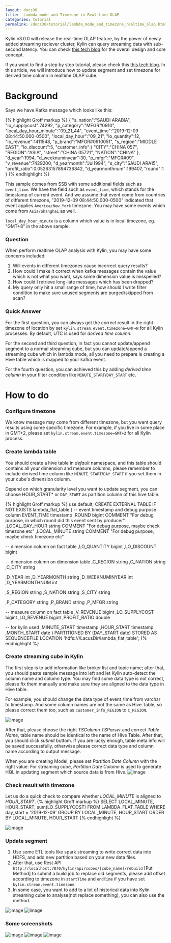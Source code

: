 ```yaml
---
layout: docs30
title:  Lambda mode and Timezone in Real-time OLAP
categories: tutorial
permalink: /docs30/tutorial/lambda_mode_and_timezone_realtime_olap.html
---
```


Kylin v3.0.0 will release the real-time OLAP feature, by the power of newly added streaming reciever cluster, Kylin can query streaming data with sub-second latency. You can check [this tech blog](/blog/2019/04/12/rt-streaming-design/) for the overall design and core concept. 

If you want to find a step by step tutorial, please check this [this tech blog](/docs30/tutorial/realtime_olap.html).
In this article, we will introduce how to update segment and set timezone for derived time column in realtime OLAP cube. 

# Background

Says we have Kafka message which looks like this:

{% highlight Groff markup %}
{
    "s_nation":"SAUDI ARABIA",
    "lo_supplycost":74292,
    "p_category":"MFGR#0910",
    "local_day_hour_minute":"09_21_44",
    "event_time":"2019-12-09 08:44:50.000-0500",
    "local_day_hour":"09_21",
    "lo_quantity":12,
    "lo_revenue":1411548,
    "p_brand":"MFGR#0910051",
    "s_region":"MIDDLE EAST",
    "lo_discount":5,
    "customer_info":{
        "CITY":"CHINA    057",
        "REGION":"ASIA",
        "street":"CHINA    05721",
        "NATION":"CHINA"
    },
    "d_year":1994,
    "d_weeknuminyear":30,
    "p_mfgr":"MFGR#09",
    "v_revenue":7429200,
    "d_yearmonth":"Jul1994",
    "s_city":"SAUDI ARA15",
    "profit_ratio":0.05263157894736842,
    "d_yearmonthnum":199407,
    "round":1
}
{% endhighlight %}

This sample comes from SSB with some additional fields such as `event_time`. We have the field such as `event_time`, which stands for the timestamp of current event. 
And we assume that event come from countries of different timezone, "2019-12-09 08:44:50.000-0500" indicated that event applies `America/New_York` timezone. You may have some events which come from `Asia/Shanghai` as well.

`local_day_hour_minute` is a column which value is in local timezone, eg. "GMT+8" in the above sample.

### Question
When perform realtime OLAP analysis with Kylin, you may have some concerns included:

1. Will events in different timezones cause incorrect query results?
2. How could I make it correct when kafka messages contain the value which is not what you want, says some dimension value is misspelled?
3. How could I retrieve long-late messages which has been dropped?
4. My query only hit a small range of time, how should I write filter condition to make sure unused segments are purged/skipped from scan?

### Quick Answer
For the first question, you can always get the correct result in the right timezone of location by set `kylin.stream.event.timezone=GMT+N` for all Kylin processes. By default, UTC is used for *derived time column*.

For the second and third question, in fact you cannot update/append segment to a normal streaming cube, but you can update/append a streaming cube which in lambda mode, all you need to prepare is creating a Hive table which is mapped to your kafka event.

For the fourth question, you can achieved this by adding *derived time column* in your filter condition like `MINUTE_START`/`DAY_START` etc.

# How to do

### Configure timezone
We know message may come from different timezone, but you want query results using some specific timezone. 
For example, if you live in some place in GMT+2, please set `kylin.stream.event.timezone=GMT+2` for all Kylin process. 


### Create lambda table

You should create a hive table in *default* namespace, and this table should contains all your dimension and measure columns, please 
 remember to include derived time column like `MINUTE_START`/`DAY_START` if you set them in your cube's dimension column. 

Depend on which granularity level you want to update segment,  you can choose HOUR_START* or `DAY_START` as partition column of this hive table.

{% highlight Groff markup %}
use default;
CREATE EXTERNAL TABLE IF NOT EXISTS lambda_flat_table
(
-- event timestamp and debug purpose column
EVENT_TIME timestamp
,ROUND bigint COMMENT "For debug purpose, in which round did this event sent by producer"
,LOCAL_DAY_HOUR string COMMENT "For debug purpose, maybe check timezone etc"
,LOCAL_MINUTE string COMMENT "For debug purpose, maybe check timezone etc"

-- dimension column on fact table
,LO_QUANTITY bigint
,LO_DISCOUNT bigint

-- dimension column on dimension table
,C_REGION string
,C_NATION string
,C_CITY string

,D_YEAR int
,D_YEARMONTH string
,D_WEEKNUMINYEAR int
,D_YEARMONTHNUM int

,S_REGION string
,S_NATION string
,S_CITY string

,P_CATEGORY string
,P_BRAND string
,P_MFGR string


-- measure column  on fact table
,V_REVENUE bigint
,LO_SUPPLYCOST bigint
,LO_REVENUE bigint
,PROFIT_RATIO double

-- for kylin used
,MINUTE_START timestamp
,HOUR_START timestamp
,MONTH_START date
)
PARTITIONED BY (DAY_START date)
STORED AS SEQUENCEFILE
LOCATION 'hdfs:///LacusDir/lambda_flat_table';
{% endhighlight %}


### Create streaming cube in Kylin
The first step is to add information like broker list and topic name; 
after that, you should paste sample message into left and let Kylin auto-detect the column name and column type.
You may find some data type is not correct, please fix them manually and make sure they are aligned to the data type in Hive table.

For example, you should change the data type of event_time from varchar to timestamp.
And some column names are not the same as Hive Table, so please correct them too, such as `customer_info_REGION` to `C_REGION`.

![image](/images/RealtimeOlap/Before-Submit.png)

After that, please choose the right *TSColumn* *TSParser* and correct *Table Name*, table name should be identical to the name of Hive Table. After that, you should click *submit* buttom.
If you are lucky enough, table meta info will be saved successfully, otherwise please correct data type and column name according to output message.

When you are creating Model, please set *Partition Date Column* with the right value. For streaming cube, *Partition Date Column* is used to generate HQL in updating segment which source data is from Hive.
![image](/images/RealtimeOlap/CreateStreamingModel.png)

### Check result with timezone

Let us do a quick check to compare whether *LOCAL_MINUTE* is aligned to *HOUR_START*.
{% highlight Groff markup %}
SELECT LOCAL_MINUTE, HOUR_START, sum(LO_SUPPLYCOST)
FROM LAMBDA_FLAT_TABLE
WHERE day_start = '2019-12-09'
GROUP BY LOCAL_MINUTE, HOUR_START
ORDER BY LOCAL_MINUTE, HOUR_START
{% endhighlight %}

![image](/images/RealtimeOlap/Timezone-checkresult.png)
 
### Update segment

1. Use some ETL tools like spark streaming to write correct data into HDFS, and add new partition based on your new data files. 
2. After that, use Rest API `http://localhost:7070/kylin/api/cubes/{cube_name}/rebuild` [Put Method] to submit a build job to replace old segments, 
please add offset according to timezone in `startTime` and `endTime` if you have set `kylin.stream.event.timezone`.
3. In some case, you want to add to a lot of historical data into Kylin streaming cube to analyse(not replace something), you can also use the method.

![image](/images/RealtimeOlap/JobMonitor.png)
![image](/images/RealtimeOlap/LambdaCubeSegment.png)

### Some screenshots
![image](/images/RealtimeOlap/Table-Meta-1.png)
![image](/images/RealtimeOlap/Table-Meta-2.png)
![image](/images/RealtimeOlap/Table-Meta-3.png)

